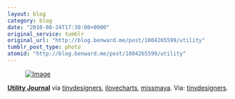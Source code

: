 ```yaml
---
layout: blog
category: blog
date: "2010-08-24T17:30:00+0000"
original_service: tumblr
original_url: "http://blog.benward.me/post/1004265599/utility"
tumblr_post_type: photo
atomid: "http://blog.benward.me/post/1004265599/utility"
---
```

<figure class="photo">
  <a href="http://www.utilityjournal.com/tip-sheet-tea"><img src="http://benward.me/res/tumblr/media/1004265599/0.jpg" alt="Image"></a>
</figure>

**[Utility Journal](http://www.utilityjournal.com/tip-sheet-tea)** via <a href="http://blog.weareagoodcompany.com/post/812927672/utility-journal-tip-sheet-tea-now-this-is-an" class="tumblr_blog">tinydesigners</a>, <a href="http://ilovecharts.tumblr.com/post/815248489/bdotdub-tinydesigners-utility-journal-tip">ilovecharts</a>, <a href="http://missmaya.tumblr.com/post/817132510/via-ilovecharts" class="tumblr_blog">missmaya</a>.
Via: [tinydesigners](http://blog.weareagoodcompany.com/post/812927672/utility-journal-tip-sheet-tea-now-this-is-an).